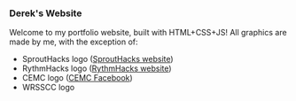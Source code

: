 ### Derek's Website
Welcome to my portfolio website, built with HTML+CSS+JS!
All graphics are made by me, with the exception of:
+ SproutHacks logo ([SproutHacks website](https://sprouthacks.ca/))
+ RythmHacks logo ([RythmHacks website](https://rythmhacks.ca/))
+ CEMC logo ([CEMC Facebook](https://www.facebook.com/WaterlooCEMC/))
+ WRSSCC logo
